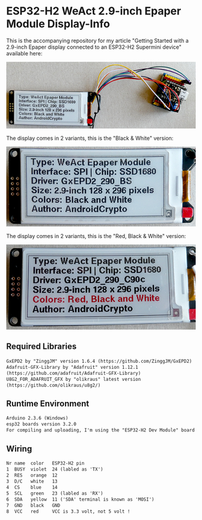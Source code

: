 # ESP32-H2 WeAct 2.9-inch Epaper Module Display-Info

This is the accompanying repository for my article "Getting Started with a 2.9-inch Epaper display connected to an ESP32-H2 Supermini device" available here: 

![Image 1](./images/esp32_h2_epaper_01_600w.png)

The display comes in 2 variants, this is the "Black & White" version:

![Image 2](./images/weact_29_epaper_bw_01_front_600w.png)

The display comes in 2 variants, this is the "Red, Black & White" version:

![Image 3](./images/weact_29_epaper_rbw_01_front_600w.png)

## Required Libraries
````plaintext
GxEPD2 by "ZinggJM" version 1.6.4 (https://github.com/ZinggJM/GxEPD2)
Adafruit-GFX-Library by "Adafruit" version 1.12.1 (https://github.com/adafruit/Adafruit-GFX-Library)
U8G2_FOR_ADAFRUIT_GFX by "olikraus" latest version (https://github.com/olikraus/u8g2/)
````

## Runtime Environment
````plaintext
Arduino 2.3.6 (Windows)
esp32 boards version 3.2.0
For compiling and uploading, I'm using the "ESP32-H2 Dev Module" board
````

## Wiring
````plaintext
Nr name  color   ESP32-H2 pin
1  BUSY  violet  24 (labled as 'TX')
2  RES   orange  12
3  D/C   white   13
4  CS    blue    14
5  SCL   green   23 (labled as 'RX')
6  SDA   yellow  11 ('SDA' terminal is known as 'MOSI')
7  GND   black   GND
8  VCC   red     VCC is 3.3 volt, not 5 volt !
````

